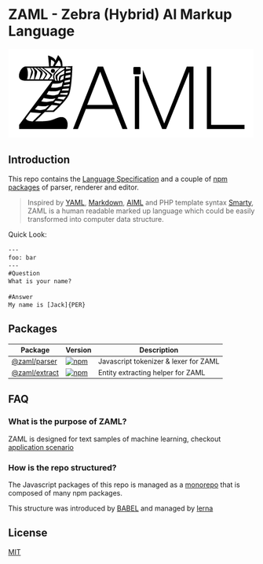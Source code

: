 # ZAML - Zebra (Hybrid) AI Markup Language

![ZAML Logo](./docs/logo.png)

## Introduction

This repo contains the [Language Specification](./docs/spec.md) and a couple of [npm packages](#packages) of parser, renderer and editor.

> Inspired by [YAML](http://yaml.org/spec/1.2/spec.html), [Markdown](https://www.markdownguide.org/cheat-sheet), [AIML](https://en.wikipedia.org/wiki/AIML) and PHP template syntax [Smarty](https://www.smarty.net/), ZAML is a human readable marked up language which could be easily transformed into computer data structure.

Quick Look:

```zaml
---
foo: bar
---
#Question
What is your name?

#Answer
My name is [Jack]{PER}
```

## Packages

| Package | Version | Description |
| -- | -- | -- |
| [@zaml/parser](./packages/zaml-parser) | [![npm](https://img.shields.io/npm/v/@zaml/parser.svg?style=flat-square)](https://www.npmjs.com/package/@zaml/parser) | Javascript tokenizer & lexer for ZAML |
| [@zaml/extract](./packages/zaml-extract) | [![npm](https://img.shields.io/npm/v/@zaml/extract.svg?style=flat-square)](https://www.npmjs.com/package/@zaml/extract) | Entity extracting helper for ZAML |

## FAQ

### What is the purpose of ZAML?

ZAML is designed for text samples of machine learning, checkout [application scenario](./docs/spec.md#1-application-scenario)

### How is the repo structured?

The Javascript packages of this repo is managed as a [monorepo](https://github.com/babel/babel/blob/master/doc/design/monorepo.md) that is composed of many npm packages.

This structure was introduced by [BABEL](https://github.com/babel/babel) and managed by [lerna](https://github.com/lerna/lerna)

## License

[MIT](./LICENSE)
